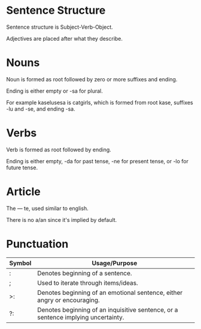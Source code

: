 # Sentence Structure

Sentence structure is Subject-Verb-Object.

Adjectives are placed after what they describe.

# Nouns

Noun is formed as root followed by zero or more suffixes and ending.

Ending is either empty or -sa for plural. 

For example kaselusesa is catgirls, which is formed from root kase, suffixes -lu and -se, and ending -sa.

# Verbs

Verb is formed as root followed by ending. 

Ending is either empty, -da for past tense, -ne for present tense, or -lo for future tense.

# Article

The — te, used similar to english.

There is no a/an since it's implied by default.

# Punctuation

| Symbol | 	Usage/Purpose |
| ------ | ------------- |
| : |		Denotes beginning of a sentence. |
| ; |		Used to iterate through items/ideas. |
| >: |		Denotes beginning of an emotional sentence, either angry or encouraging. |
| ?: |		Denotes beginning of an inquisitive sentence, or a sentence implying uncertainty. |
